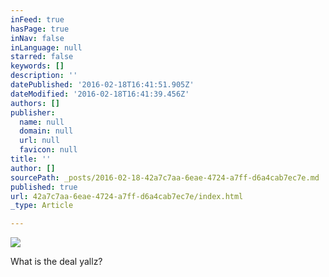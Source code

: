 ```yaml
---
inFeed: true
hasPage: true
inNav: false
inLanguage: null
starred: false
keywords: []
description: ''
datePublished: '2016-02-18T16:41:51.905Z'
dateModified: '2016-02-18T16:41:39.456Z'
authors: []
publisher:
  name: null
  domain: null
  url: null
  favicon: null
title: ''
author: []
sourcePath: _posts/2016-02-18-42a7c7aa-6eae-4724-a7ff-d6a4cab7ec7e.md
published: true
url: 42a7c7aa-6eae-4724-a7ff-d6a4cab7ec7e/index.html
_type: Article

---
```

![](https://the-grid-user-content.s3-us-west-2.amazonaws.com/f5850e03-e751-4228-ae13-c927cfe4c60f.png)

What is the deal yallz?